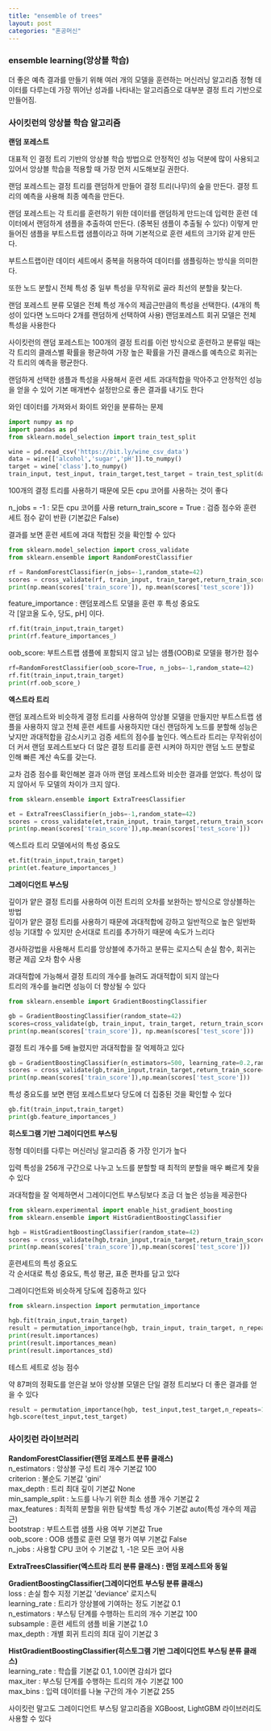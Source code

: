```yaml
---
title: "ensemble of trees"
layout: post
categories: "혼공머신"
---
```


### ensemble learning(앙상블 학습)

더 좋은 예측 결과를 만들기 위해 여러 개의 모델을 훈련하는 머신러닝 알고리즘
정형 데이터를 다루는데 가장 뛰어난 성과를 나타내는 알고리즘으로 대부분 결정 트리 기반으로 만들어짐.

### 사이킷런의 앙상블 학습 알고리즘

**랜덤 포레스트**

대표적
인 결정 트리 기반의 앙상블 학습 방법으로 안정적인 성능 덕분에 많이 사용되고 있어서 앙상블 학습을 적용할 때 가장 먼저 시도해보길 권한다.

랜덤 포레스트는 결정 트리를 랜덤하게 만들어 결정 트리(나무)의 숲을 만든다. 결정 트리의 예측을 사용해 최종 예측을 만든다.

랜덤 포레스트는 각 트리를 훈련하기 위한 데이터를 랜덤하게 만드는데 입력한 훈련 데이터에서 랜덤하게 샘플을 추출하여 만든다. (중복된 샘플이 추출될 수 있다) 이렇게 만들어진 샘플을 부트스트랩 샘플이라고 하며 기본적으로 훈련 세트의 크기와 같게 만든다.

부트스트랩이란 데이터 세트에서 중복을 허용하여 데이터를 샘플링하는 방식을 의미한다.

또한 노드 분할시 전체 특성 중 일부 특성을 무작위로 골라 최선의 분할을 찾는다.

랜덤 포레스트 분류 모델은 전체 특성 개수의 제곱근만큼의 특성을 선택한다. (4개의 특성이 있다면 노드마다 2개를 랜덤하게 선택하여 사용)
랜덤포레스트 회귀 모델은 전체 특성을 사용한다

사이킷런의 랜덤 포레스트는 100개의 결정 트리를 이런 방식으로 훈련하고 분류일 때는 각 트리의 클래스별 확률을 평균하여 가장 높은 확률을 가진 클래스를 예측으로 회귀는 각 트리의 예측을 평균한다.

랜덤하게 선택한 샘플과 특성을 사용해서 훈련 세트 과대적합을 막아주고 안정적인 성능을 얻을 수 있어 기본 매개변수 설정만으로 좋은 결과를 내기도 한다

와인 데이터를 가져와서 화이트 와인을 분류하는 문제

```python
import numpy as np
import pandas as pd
from sklearn.model_selection import train_test_split

wine = pd.read_csv('https://bit.ly/wine_csv_data')
data = wine[['alcohol','sugar','pH']].to_numpy()
target = wine['class'].to_numpy()
train_input, test_input, train_target,test_target = train_test_split(data, target, test_size=0.2,random_state=42)
```

100개의 결정 트리를 사용하기 때문에 모든 cpu 코어를 사용하는 것이 좋다

n_jobs = -1 : 모든 cpu 코어를 사용
return_train_score = True : 검증 점수와 훈련 세트 점수 같이 반환 (기본값은 False)

결과를 보면 훈련 세트에 과대 적합된 것을 확인할 수 있다

```python
from sklearn.model_selection import cross_validate
from sklearn.ensemble import RandomForestClassifier

rf = RandomForestClassifier(n_jobs=-1,random_state=42)
scores = cross_validate(rf, train_input, train_target,return_train_score=True,n_jobs=-1)
print(np.mean(scores['train_score']), np.mean(scores['test_score']))
```

feature_importance : 랜덤포레스트 모델을 훈련 후 특성 중요도  
각 [알코올 도수, 당도, pH] 이다.

```python
rf.fit(train_input,train_target)
print(rf.feature_importances_)
```

oob_score: 부트스트랩 샘플에 포함되지 않고 남는 샘플(OOB)로 모델을 평가한 점수

```python
rf=RandomForestClassifier(oob_score=True, n_jobs=-1,random_state=42)
rf.fit(train_input,train_target)
print(rf.oob_score_)
```

**엑스트라 트리**

랜덤 포레스트와 비슷하게 결정 트리를 사용하여 앙상블 모델을 만들지만 부트스트랩 샘플을 사용하지 않고 전체 훈련 세트를 사용하지만 대신 랜덤하게 노드를 분할해 성능은 낮지만 과대적합을 감소시키고 검증 세트의 점수를 높인다. 엑스트라 트리는 무작위성이 더 커서 랜덤 포레스트보다 더 많은 결정 트리를 훈련 시켜야 하지만 랜덤 노드 분할로 인해 빠른 계산 속도를 갖는다.

교차 검증 점수를 확인해본 결과 아까 랜덤 포레스트와 비슷한 결과를 얻었다. 특성이 많지 않아서 두 모델의 차이가 크지 않다.

```python
from sklearn.ensemble import ExtraTreesClassifier

et = ExtraTreesClassifier(n_jobs=-1,random_state=42)
scores = cross_validate(et,train_input, train_target,return_train_score=True,n_jobs=-1)
print(np.mean(scores['train_score']),np.mean(scores['test_score']))
```

엑스트라 트리 모델에서의 특성 중요도

```python
et.fit(train_input,train_target)
print(et.feature_importances_)
```

**그레이디언트 부스팅**

깊이가 얕은 결정 트리를 사용하여 이전 트리의 오차를 보완하는 방식으로 앙상블하는 방법  
깊이가 얕은 결정 트리를 사용하기 때문에 과대적합에 강하고 일반적으로 높은 일반화 성능 기대할 수 있지만 순서대로 트리를 추가하기 때문에 속도가 느리다

경사하강법을 사용해서 트리를 앙상블에 추가하고 분류는 로지스틱 손실 함수, 회귀는 평균 제곱 오차 함수 사용

과대적합에 가능해서 결정 트리의 개수를 늘려도 과대적합이 되지 않는다  
트리의 개수를 늘리면 성능이 더 향상될 수 있다

```python
from sklearn.ensemble import GradientBoostingClassifier

gb = GradientBoostingClassifier(random_state=42)
scores=cross_validate(gb, train_input, train_target, return_train_score=True,n_jobs=-1)
print(np.mean(scores['train_score']), np.mean(scores['test_score']))
```

결정 트리 개수를 5배 늘렸지만 과대적합을 잘 억제하고 있다

```python
gb = GradientBoostingClassifier(n_estimators=500, learning_rate=0.2,random_state=42)
scores = cross_validate(gb,train_input,train_target,return_train_score=True,n_jobs=-1)
print(np.mean(scores['train_score']),np.mean(scores['test_score']))
```

특성 중요도를 보면 랜덤 포레스트보다 당도에 더 집중된 것을 확인할 수 있다

```python
gb.fit(train_input,train_target)
print(gb.feature_importances_)
```

**히스토그램 기반 그레이디언트 부스팅**

정형 데이터를 다루는 머신러닝 알고리즘 중 가장 인기가 높다

입력 특성을 256개 구간으로 나누고 노드를 분할할 때 최적의 분할을 매우 빠르게 찾을 수 있다

과대적합을 잘 억제하면서 그레이디언트 부스팅보다 조금 더 높은 성능을 제공한다

```python
from sklearn.experimental import enable_hist_gradient_boosting
from sklearn.ensemble import HistGradientBoostingClassifier

hgb = HistGradientBoostingClassifier(random_state=42)
scores = cross_validate(hgb,train_input,train_target,return_train_score=True)
print(np.mean(scores['train_score']),np.mean(scores['test_score']))
```

훈련세트의 특성 중요도  
각 순서대로 특성 중요도, 특성 평균, 표준 편차를 담고 있다

그레이디언트와 비슷하게 당도에 집중하고 있다

```python
from sklearn.inspection import permutation_importance

hgb.fit(train_input,train_target)
result = permutation_importance(hgb, train_input, train_target, n_repeats=10,random_state=42,n_jobs=-1)
print(result.importances)
print(result.importances_mean)
print(result.importances_std)
```

테스트 세트로 성능 점수

약 87퍼의 정확도를 얻은걸 보아 앙상블 모델은 단일 결정 트리보다 더 좋은 결과를 얻을 수 있다

```python
result = permutation_importance(hgb, test_input,test_target,n_repeats=10,random_state=42,n_jobs=-1)
hgb.score(test_input,test_target)
```

### 사이킷런 라이브러리

**RandomForestClassifier(랜덤 포레스트 분류 클래스)**  
n_estimators : 앙상블 구성 트리 개수 기본값 100<br>criterion : 불순도 기본값 'gini'<br>max_depth : 트리 최대 깊이 기본값 None<br>min_sample_split : 노드를 나누기 위한 최소 샘플 개수 기본값 2<br>max_features : 최적희 분할을 위한 탐색할 특성 개수 기본값 auto(특성 개수의 제곱근)<br>bootstrap : 부트스트랩 샘플 사용 여부 기본값 True<br>oob_score : OOB 샘플로 훈련 모델 평가 여부 기본값 False<br>n_jobs : 사용할 CPU 코어 수 기본값 1, -1은 모든 코어 사용

**ExtraTreesClassifier(엑스트라 트리 분류 클래스) : 랜덤 포레스트와 동일**

**GradientBoostingClassifier(그레이디언트 부스팅 분류 클래스)**  
loss : 손실 함수 지정 기본값 'deviance' 로지스틱<br>learning_rate : 트리가 앙상블에 기여하는 정도 기본값 0.1<br>n_estimators : 부스팅 단계를 수행하는 트리의 개수 기본값 100<br>subsample : 훈련 세트의 샘플 비율 기본값 1.0<br>max_depth : 개별 회귀 트리의 최대 깊이 기본값 3

**HistGradientBoostingClassifier(히스토그램 기반 그레이디언트 부스팅 분류 클래스)**  
learning_rate : 학습률 기본값 0.1, 1.0이면 감쇠가 없다<br>max_iter : 부스팅 단계를 수행하는 트리의 개수 기본값 100<br>max_bins : 입력 데이터를 나눌 구간의 개수 기본값 255

사이킷런 말고도 그레이디언트 부스팅 알고리즘을 XGBoost, LightGBM 라이브러리도 사용할 수 있다
